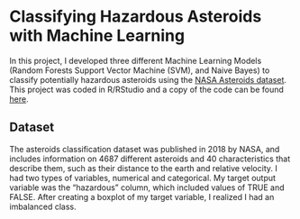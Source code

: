 # Classifying Hazardous Asteroids with Machine Learning

In this project, I developed three different Machine Learning Models (Random Forests Support Vector Machine (SVM), and Naive Bayes) to classify potentially hazardous asteroids using the [NASA Asteroids dataset](http://neo.jpl.nasa.gov/). This project was coded in R/RStudio and a copy of the code can be found [here](https://github.com/yujinahn02/asteroids/blob/main/asteroids_r_code.R).

## Dataset
The asteroids classification dataset was published in 2018 by NASA, and includes information on 4687 different asteroids and 40 characteristics that describe them, such as their distance to the earth and relative velocity. I had two types of variables, numerical and categorical. My target output variable was the “hazardous” column, which included values of TRUE and FALSE. After creating a boxplot of my target variable, I realized I had an imbalanced class.
